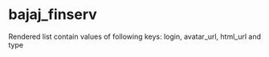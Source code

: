 # bajaj_finserv
Rendered list contain values of following keys: login, avatar_url, html_url and type
